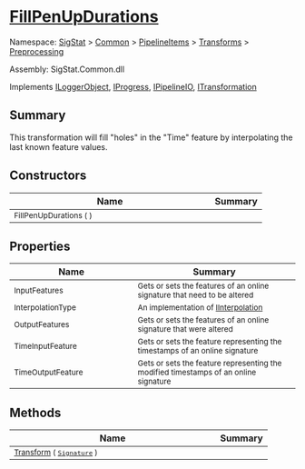 # [FillPenUpDurations](./FillPenUpDurations.md)

Namespace: [SigStat]() > [Common](./../../../README.md) > [PipelineItems]() > [Transforms]() > [Preprocessing](./README.md)

Assembly: SigStat.Common.dll

Implements [ILoggerObject](./../../../ILoggerObject.md), [IProgress](./../../../Helpers/IProgress.md), [IPipelineIO](./../../../Pipeline/IPipelineIO.md), [ITransformation](./../../../ITransformation.md)

## Summary
This transformation will fill "holes" in the "Time" feature by interpolating the last known  feature values.

## Constructors

| Name | Summary | 
| --- | --- | 
| <sub>FillPenUpDurations (  )</sub><img style="cursor:not-allowed;" width=200/>| <sub></sub>| <br>


## Properties

| Name | Summary | 
| --- | --- | 
| <sub>InputFeatures</sub><img style="cursor:not-allowed;" width=200/>| <sub>Gets or sets the features of an online signature that need to be altered</sub>| <br>
| <sub>InterpolationType</sub><img style="cursor:not-allowed;" width=200/>| <sub>An implementation of [IInterpolation](https://github.com/hargitomi97/sigstat/blob/master/docs/md/SigStat/Common/PipelineItems/Transforms/Preprocessing/IInterpolation.md)</sub>| <br>
| <sub>OutputFeatures</sub><img style="cursor:not-allowed;" width=200/>| <sub>Gets or sets the features of an online signature that were altered</sub>| <br>
| <sub>TimeInputFeature</sub><img style="cursor:not-allowed;" width=200/>| <sub>Gets or sets the feature representing the timestamps of an online signature</sub>| <br>
| <sub>TimeOutputFeature</sub><img style="cursor:not-allowed;" width=200/>| <sub>Gets or sets the feature representing the modified timestamps of an online signature</sub>| <br>


## Methods

| Name | Summary | 
| --- | --- | 
| <sub>[Transform](./Methods/FillPenUpDurations-100663741.md) ( [`Signature`](./../../../Signature.md) )</sub><img style="cursor:not-allowed;" width=200/>| <sub></sub>| <br>


